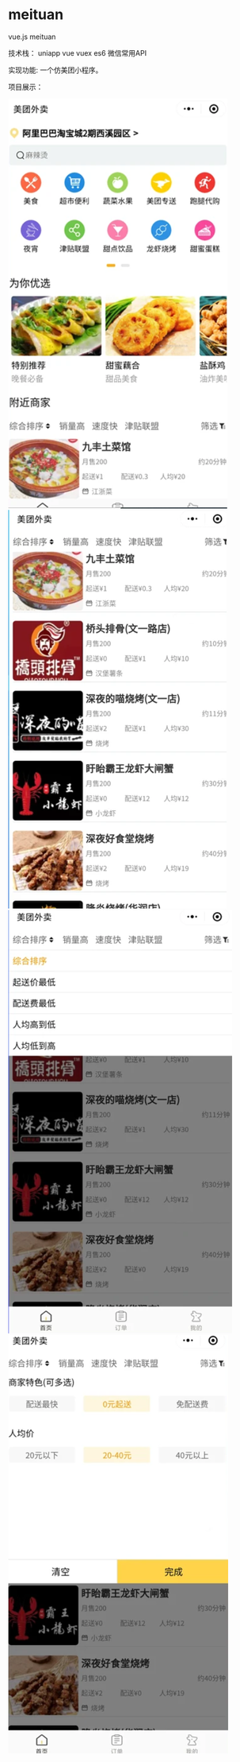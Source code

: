 # meituan

vue.js meituan 

技术栈： uniapp vue vuex es6 微信常用API 

实现功能: 一个仿美团小程序。

项目展示：


![image](https://github.com/whycode778/meituan/blob/master/img/Snipaste_2020-09-23_02-37-15.png)
![image](https://github.com/whycode778/meituan/blob/master/img/Snipaste_2020-09-23_02-38-02.png)
![image](https://github.com/whycode778/meituan/blob/master/img/Snipaste_2020-09-23_02-38-52.png)
![image](https://github.com/whycode778/meituan/blob/master/img/Snipaste_2020-09-23_02-39-05.png)
